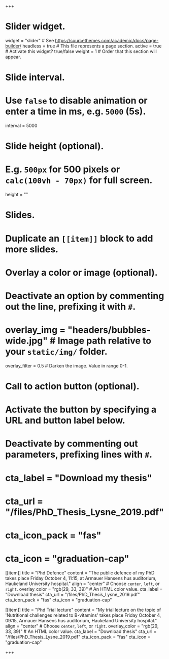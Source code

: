 +++
# Slider widget.
widget = "slider"  # See https://sourcethemes.com/academic/docs/page-builder/
headless = true  # This file represents a page section.
active = true # Activate this widget? true/false
weight = 1 # Order that this section will appear.

# Slide interval.
# Use `false` to disable animation or enter a time in ms, e.g. `5000` (5s).
interval = 5000

# Slide height (optional).
# E.g. `500px` for 500 pixels or `calc(100vh - 70px)` for full screen.
height = ""

# Slides.
# Duplicate an `[[item]]` block to add more slides.

  # Overlay a color or image (optional).
  #   Deactivate an option by commenting out the line, prefixing it with `#`.
  # overlay_img = "headers/bubbles-wide.jpg"  # Image path relative to your `static/img/` folder.
  overlay_filter = 0.5  # Darken the image. Value in range 0-1.

  # Call to action button (optional).
  #   Activate the button by specifying a URL and button label below.
  #   Deactivate by commenting out parameters, prefixing lines with `#`.
  # cta_label = "Download my thesis"
  # cta_url = "/files/PhD_Thesis_Lysne_2019.pdf"
  # cta_icon_pack = "fas"
  # cta_icon = "graduation-cap"

[[item]]
  title = "Phd Defence"
  content = "The public defence of my PhD takes place Friday October 4, 11:15, at Armauer Hansens hus auditorium, Haukeland University hospital."
  align = "center"  # Choose `center`, `left`, or `right`.
  overlay_color = "rgb(29, 33, 39)"  # An HTML color value.
  cta_label = "Download thesis"
  cta_url = "/files/PhD_Thesis_Lysne_2019.pdf"
  cta_icon_pack = "fas"
  cta_icon = "graduation-cap"
  
[[item]]
  title = "Phd Trial lecture"
  content = "My trial lecture on the topic of 'Nutritional challenges related to B-vitamins' takes  place Friday October 4, 09:15, Armauer Hansens hus auditorium, Haukeland University hospital."
  align = "center"  # Choose `center`, `left`, or `right`.
  overlay_color = "rgb(29, 33, 39)"  # An HTML color value.
  cta_label = "Download thesis"
  cta_url = "/files/PhD_Thesis_Lysne_2019.pdf"
  cta_icon_pack = "fas"
  cta_icon = "graduation-cap"

+++
